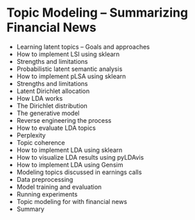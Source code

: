 # Topic Modeling – Summarizing Financial News
- Learning latent topics – Goals and approaches
- How to implement LSI using sklearn
- Strengths and limitations
- Probabilistic latent semantic analysis
- How to implement pLSA using sklearn
- Strengths and limitations
- Latent Dirichlet allocation
- How LDA works
- The Dirichlet distribution
- The generative model
- Reverse engineering the process
- How to evaluate LDA topics
- Perplexity
- Topic coherence
- How to implement LDA using sklearn
- How to visualize LDA results using pyLDAvis
- How to implement LDA using Gensim
- Modeling topics discussed in earnings calls
- Data preprocessing
- Model training and evaluation
- Running experiments
- Topic modeling for with financial news
- Summary
